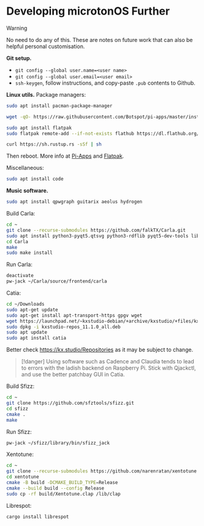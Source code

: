 # Developing microtonOS Further

> [!warning]
> No need to do any of this.
> These are notes on future work that can also be helpful personal customisation.

**Git setup.**
- `git config --global user.name=<user name>`
- `git config --global user.email=<user email>`
- `ssh-keygen`, follow instructions, and copy-paste `.pub` contents to Github.

**Linux utils.**
Package managers:
```bash
sudo apt install pacman-package-manager

wget -qO- https://raw.githubusercontent.com/Botspot/pi-apps/master/install | bash

sudo apt install flatpak
sudo flatpak remote-add --if-not-exists flathub https://dl.flathub.org/repo/flathub.flatpakrepo

curl https://sh.rustup.rs -sSf | sh
```
Then reboot. More info at [Pi-Apps](https://pi-apps.io/install/) and [Flatpak](https://flathub.org/setup/Raspberry%20Pi%20OS).

Miscellaneous:
```bash
sudo apt install code
```

**Music software.**
```bash
sudo apt install qpwgraph guitarix aeolus hydrogen
```

Build Carla:
```bash
cd ~
git clone --recurse-submodules https://github.com/falkTX/Carla.git
sudo apt install python3-pyqt5.qtsvg python3-rdflib pyqt5-dev-tools libmagic-dev liblo-dev libasound2-dev libpulse-dev libx11-dev libxcursor-dev libxext-dev qtbase5-dev libfluidsynth-dev
cd Carla
make
sudo make install
```
Run Carla:
```bash
deactivate
pw-jack ~/Carla/source/frontend/carla
```

Catia:
```bash
cd ~/Downloads
sudo apt-get update
sudo apt-get install apt-transport-https gpgv wget
wget https://launchpad.net/~kxstudio-debian/+archive/kxstudio/+files/kxstudio-repos_11.1.0_all.deb
sudo dpkg -i kxstudio-repos_11.1.0_all.deb
sudo apt update
sudo apt install catia
```
Better check https://kx.studio/Repositories as it may be subject to change.

> [!danger]
> Using software such as Cadence and Claudia tends to lead to errors with the ladish backend on Raspberry Pi.
> Stick with Qjackctl, and use the better patchbay GUI in Catia.

Build Sfizz:
```bash
cd ~
git clone https://github.com/sfztools/sfizz.git
cd sfizz
cmake .
make
```
Run Sfizz:
```bash
pw-jack ~/sfizz/library/bin/sfizz_jack
```

Xentotune:
```bash
cd ~
git clone --recurse-submodules https://github.com/narenratan/xentotune
cd xentotune
cmake -B build -DCMAKE_BUILD_TYPE=Release
cmake --build build --config Release
sudo cp -rf build/Xentotune.clap /lib/clap
```

Librespot:
```bash
cargo install librespot
```

